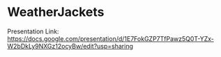 # WeatherJackets

Presentation Link: https://docs.google.com/presentation/d/1E7FokGZP7TfPawz5Q0T-YZx-W2bDkLy9NXGz12ocyBw/edit?usp=sharing
